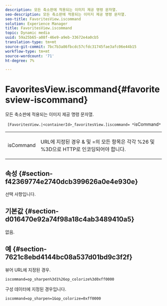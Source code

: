 ```yaml
---
description: 모든 축소판에 적용되는 이미지 제공 명령 문자열.
seo-description: 모든 축소판에 적용되는 이미지 제공 명령 문자열.
seo-title: FavoritesView.iscommand
solution: Experience Manager
title: FavoritesView.iscommand
topic: Dynamic media
uuid: 59a25b65-a08f-46e9-a9eb-33672e4a0cb5
translation-type: tm+mt
source-git-commit: 7bc7b3a86fbcdc57cfdc31745fae3afc06e44b15
workflow-type: tm+mt
source-wordcount: '71'
ht-degree: 7%

---
```



# FavoritesView.iscommand{#favoritesview-iscommand}

모든 축소판에 적용되는 이미지 제공 명령 문자열.

` [FavoritesView.|<containerId>_favoritesView.]iscommand= *`isCommand`*`

<table id="table_2B109D2F91E64B5382B31921C3780FA5"> 
 <tbody> 
  <tr> 
   <td colname="col1"> <p><span class="codeph"><span class="varname"> isCommand</span></span> </p> </td> 
   <td colname="col2"> <p> URL에 지정된 경우 <span class="codeph"> &amp;</span> 및 <span class="codeph"> =</span>의 모든 항목은 각각 <span class="codeph"> %26</span> 및 <span class="codeph"> %3D</span>으로 HTTP로 인코딩되어야 합니다. </p> </td> 
  </tr> 
 </tbody> 
</table>

## 속성 {#section-f42369774e2740dcb399626a0e4e930e}

선택 사항입니다.

## 기본값 {#section-d016470e92a74f98a18c4ab3489410a5}

없음.

## 예 {#section-7621c8ebd4144bc08a537d01bd9c3f2f}

뷰어 URL에 지정된 경우.

`iscommand=op_sharpen%3d1%26op_colorize%3d0xff0000`

구성 데이터에 지정된 경우입니다.

`iscommand=op_sharpen=1&op_colorize=0xff0000`
